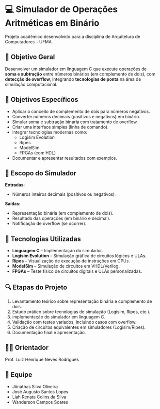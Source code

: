 # 💻 Simulador de Operações Aritméticas em Binário

Projeto acadêmico desenvolvido para a disciplina de Arquitetura de Computadores – UFMA.

## 🧠 Objetivo Geral

Desenvolver um simulador em linguagem C que execute operações de **soma e subtração** entre números binários (em complemento de dois), com **detecção de overflow**, integrando **tecnologias de ponta** na área de simulação computacional.

## 🎯 Objetivos Específicos

- Aplicar o conceito de complemento de dois para números negativos.
- Converter números decimais (positivos e negativos) em binário.
- Simular soma e subtração binária com tratamento de overflow.
- Criar uma interface simples (linha de comando).
- Integrar tecnologias modernas como:
  - Logisim Evolution
  - Ripes
  - ModelSim
  - FPGAs (com HDL)
- Documentar e apresentar resultados com exemplos.

## 📌 Escopo do Simulador

**Entradas**:
- Números inteiros decimais (positivos ou negativos).

**Saídas**:
- Representação binária (em complemento de dois).
- Resultado das operações (em binário e decimal).
- Notificação de overflow (se ocorrer).

## 🚀 Tecnologias Utilizadas

- **Linguagem C** – Implementação do simulador.
- **Logisim Evolution** – Simulação gráfica de circuitos lógicos e ULAs.
- **Ripes** – Visualização de execução de instruções em CPUs.
- **ModelSim** – Simulação de circuitos em VHDL/Verilog.
- **FPGAs** – Teste físico de circuitos digitais e ULAs personalizadas.

## 🔍 Etapas do Projeto

1. Levantamento teórico sobre representação binária e complemento de dois.
2. Estudo prático sobre tecnologias de simulação (Logisim, Ripes, etc.).
3. Implementação do simulador em linguagem C.
4. Validação com testes variados, incluindo casos com overflow.
5. Criação de circuitos equivalentes em simuladores (Logisim/Ripes).
6. Documentação final e apresentação.

## 👨‍🏫 Orientador
Prof. Luiz Henrique Neves Rodrigues

## 👥 Equipe
- Jônathas Silva Oliveira
- José Augusto Santos Lopes
- Liah Renata Colins da Silva
- Wanderson Campos Soares
